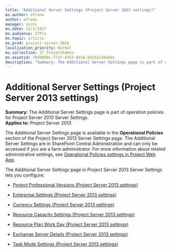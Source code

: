 ```yaml
---
title: "Additional Server Settings (Project Server 2013 settings)"
ms.author: efrene
author: efrene
manager: scotv
ms.date: 12/1/2017
ms.audience: ITPro
ms.topic: article
ms.prod: project-server-2016
localization_priority: Normal
ms.collection: IT_ProjectAdmin
ms.assetid: 70d9809c-ffa7-4353-8456-65e5a238e8de
description: "Summary: The Additional Server Settings page is part of operation policies for Project Server 2013 Server Settings."
---
```


# Additional Server Settings (Project Server 2013 settings)
 
 **Summary:** The Additional Server Settings page is part of operation policies for Project Server 2013 Server Settings.<br/>
**Applies to:** Project Server 2013
  
The Additional Server Settings page is available in the **Operational Policies** section of the Project Server 2013 Server Settings page. The Additional Server Settings are in SharePoint Central Administration and can only be accessed if you are a farm administrator. For more information about related administrative settings, see [Operational Policies settings in Project Web App](http://technet.microsoft.com/library/4176c89e-c8ed-4ac3-b4d8-f611a3586f06.aspx).
  
The Additional Server Settings page in Project Server 2013 Server Settings lets you configure:
  
- [Project Professional Versions (Project Server 2013 settings)](project-professional-versionsproject-server-2013-settings.md)
    
- [Enterprise Settings (Project Server 2013 settings)](enterprise-settings-project-server-2013-settings.md)
    
- [Currency Settings (Project Server 2013 settings)](currency-settings-project-server-2013-settings.md)
    
- [Resource Capacity Settings (Project Server 2013 settings)](resource-capacity-settings-project-server-2013-settings.md)
    
- [Resource Plan Work Day (Project Server 2013 settings)](resource-plan-work-day-project-server-2013-settings.md)
    
- [Exchange Server Details (Project Server 2013 settings)](exchange-server-details-project-server-2013-settings.md)
    
- [Task Mode Settings (Project Server 2013 settings)](task-mode-settings-project-server-2013-settings.md)
    

